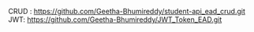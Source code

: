 CRUD : https://github.com/Geetha-Bhumireddy/student-api_ead_crud.git
JWT: https://github.com/Geetha-Bhumireddy/JWT_Token_EAD.git
